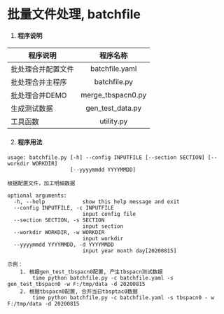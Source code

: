 # 批量文件处理, batchfile
1. #### 程序说明
程序说明|程序名称
--|:--:|
批处理合并配置文件|batchfile.yaml
批处理合并主程序|batchfile.py
批处理合并DEMO|merge_tbspacn0.py
生成测试数据|gen_test_data.py
工具函数|utility.py

2. #### 程序用法
```
usage: batchfile.py [-h] --config INPUTFILE [--section SECTION] [--workdir WORKDIR]
                    [--yyyymmdd YYYYMMDD]

根据配置文件，加工明细数据

optional arguments:
  -h, --help            show this help message and exit
  --config INPUTFILE, -c INPUTFILE
                        input config file
  --section SECTION, -s SECTION
                        input section
  --workdir WORKDIR, -w WORKDIR
                        input workdir
  --yyyymmdd YYYYMMDD, -d YYYYMMDD
                        input year month day[20200815]

示例：
    1. 根据gen_test_tbspacn0配置, 产生tbspacn测试数据
        time python batchfile.py -c batchfile.yaml -s gen_test_tbspacn0 -w F:/tmp/data -d 20200815
    2. 根据tbspacn0配置, 合并当日tbsptac0数据
        time python batchfile.py -c batchfile.yaml -s tbspacn0 - w F:/tmp/data -d 20200815
```